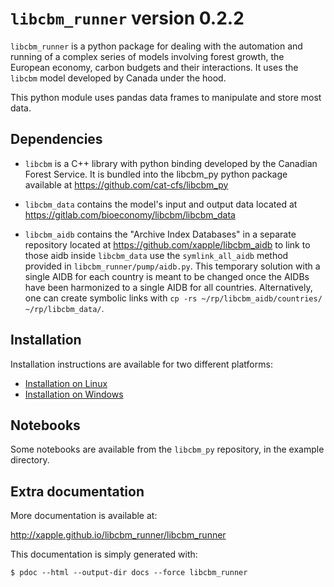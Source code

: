 # `libcbm_runner` version 0.2.2

`libcbm_runner` is a python package for dealing with the automation and running of a complex series of models involving forest growth, the European economy, carbon budgets and their interactions. It uses the `libcbm` model developed by Canada under the hood.

This python module uses pandas data frames to manipulate and store most data.


## Dependencies

* `libcbm` is a C++ library with python binding developed by the Canadian Forest Service. It is bundled into the libcbm_py python package available at https://github.com/cat-cfs/libcbm_py

* `libcbm_data` contains the model's input and output data located at https://gitlab.com/bioeconomy/libcbm/libcbm_data

* `libcbm_aidb` contains the "Archive Index Databases" in a separate repository located at https://github.com/xapple/libcbm_aidb to link to those aidb inside `libcbm_data` use the `symlink_all_aidb` method provided in `libcbm_runner/pump/aidb.py`. This temporary solution with a single AIDB for each country is meant to be changed once the AIDBs have been harmonized to a single AIDB for all countries. Alternatively, one can create symbolic links with `cp -rs ~/rp/libcbm_aidb/countries/ ~/rp/libcbm_data/`.


## Installation

Installation instructions are available for two different platforms:

* [Installation on Linux](docs/setup_on_linux.md)
* [Installation on Windows](docs/setup_on_windows.md)


## Notebooks

Some notebooks are available from the `libcbm_py` repository, in the example directory.


## Extra documentation

More documentation is available at:

<http://xapple.github.io/libcbm_runner/libcbm_runner>

This documentation is simply generated with:

    $ pdoc --html --output-dir docs --force libcbm_runner
